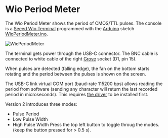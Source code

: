 # Wio Period Meter
The Wio Period Meter shows the period of CMOS/TTL pulses. The console is a [Seeed Wio Terminal](https://wiki.seeedstudio.com/Wio_Terminal_Intro/) programmed with the [Arduino](https://www.arduino.cc/en/software) sketch [WioPeriodMeter.ino](WioPeriodMeter/WioPeriodMeter.ino).

![WiePeriodMeter](https://github.com/user-attachments/assets/55607441-9674-44df-a68b-a0ad4a5af4ed)

The terminal gets power through the USB-C connector. The BNC cable is connected to white cable of the right [Grove](https://wiki.seeedstudio.com/Grove_System) socket (D1, pin 15).

When pulses are detected (falling edge), the fan on the bottom starts rotating and the period between the pulses is shown on the screen.

The USB-C link virtual COM port (baud-rate 115200 bps) allows reading the period from software (sending any character will return the last recorded period in microseconds). This requires [the driver](https://github.com/Seeed-Studio/Signed_USB_Serial_Driver) to be installed first.

Version 2 introduces three modes:
- Pulse Period
- Low Pulse Width
- High Pulse Width
Press the top left button to toggle throug the modes.
(keep the button pressed for > 0.5 s).
